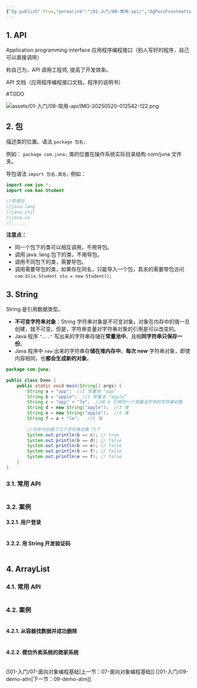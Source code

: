 ```yaml
---
{"dg-publish":true,"permalink":"/01-入门/08-常用-api/","dgPassFrontmatter":true}
---
```



## 1. API

Application programming interface 应用程序编程接口（别人写好的程序，自己可以直接调用）

称自己为，API 调用工程师, 提高了开发效率。

API 文档（应用程序编程接口文档，程序的说明书）

#TODO 

![assets/01-入门/08-常用-api/IMG-20250520-012542-122.png](/img/user/assets/01-%E5%85%A5%E9%97%A8/08-%E5%B8%B8%E7%94%A8-api/IMG-20250520-012542-122.png)


## 2. 包

描述类的位置。语法 `package 包名;` 

例如： `package com.juna;` 类的位置在操作系统实际目录结构 com/juna 文件夹。

导包语法 `import 包名.类名;` 例如：
```Java
import com.jun.*;
import com.bao.Student

//常用包
//java.lang
//java.util
//java.io
//......

```

**注意点：**
- 同一个包下的类可以相互调用，不用导包。
- 调用 java. lang 包下的类，不用导包。
- 调用不同包下的类，需要导包。
- 调用需要导包的类，如果存在同名，只能导入一个包，其余的需要带包访问 `com.blix.Student stu = new Student();`

## 3. String

String 是引用数据类型。

- **不可变字符串对象**：String 字符串对象是不可变对象。对象在内存中的值一旦创建，就不可变。但是，字符串变量对字符串对象的引用是可以改变的。
- Java 程序 `"..."` 写出来的字符串存储在**常量池中**。且相**同字符串只保存一份**。
- Java 程序中 `new` 出来的字符串存**储在堆内存中**。**每次 new** 字符串对象，即使内容相同，也**都会生成新的对象**。

```Java
package com.juna;  
  
public class Demo {  
    public static void main(String[] args) {  
        String a = "app";  //1 常量池 "app"
        String b = "apple";  //2 常量池 “apple”
        String c = "app" + "le";  //和 b 引用同一个常量池字中的字符串对象 
        String d = new String("apple");  //3 堆  
        String e = new String("apple");  //4 堆  
        String f = a + "le";   //5 堆  
  
        //内存中创建了几个字符串对象？5个  
        System.out.println(b == c); // true  
        System.out.println(b == d); // false  
        System.out.println(b == e); // false  
        System.out.println(b == f); // false  
        System.out.println(e == f); // false  
    }  
}
```

### 3.1. 常用 API

```Java

```

### 3.2. 案例

#### 3.2.1. 用户登录

```Java

```

#### 3.2.2. 用 String 开发验证码

```Java

```

## 4. ArrayList

### 4.1. 常用 API

```Java

```

### 4.2. 案例

```Java

```

#### 4.2.1. 从容器找数据并成功删除

```Java

```

#### 4.2.2. 模仿外卖系统的商家系统

```Java

```

[[01-入门/07-面向对象编程基础\|上一节：07-面向对象编程基础]]
[[01-入门/09-demo-atm\|下一节：09-demo-atm]]
